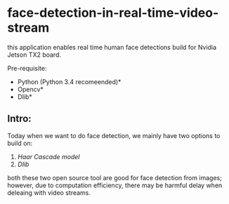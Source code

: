 # face-detection-in-real-time-video-stream
this application enables real time human face detections build for Nvidia Jetson TX2 board. 

Pre-requisite:
* Python (Python 3.4 recomeended)*
* Opencv* 
* Dlib*

## Intro:
Today when we want to do face detection, we mainly have two options to build on:
1. *Haar Cascade model* 
2. *Dlib*

both these two open source tool are good for face detection from images; however, due to computation efficiency, there may be harmful delay when deleaing with video streams. 
